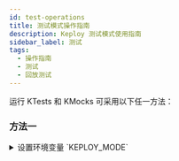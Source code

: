 ```yaml
---
id: test-operations
title: 测试模式操作指南
description: Keploy 测试模式使用指南
sidebar_label: 测试
tags:
  - 操作指南
  - 测试
  - 回放测试
---
```


运行 KTests 和 KMocks 可采用以下任一方法：

### 方法一

<details><summary>
设置环境变量 `KEPLOY_MODE`

</summary>

```shell
export KEPLOY_MODE="test"
```

运行应用程序后，测试报告摘要将显示在 Keploy 服务器日志中，详细测试报告会生成在 Keploy 服务器运行目录下。

![测试报告摘要](/gif/replay-tc.gif)

</details>